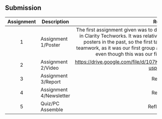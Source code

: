 ## Submission
| Assignment | Description  | Reflection |
| :-----: |  ------ | :-----: | 
| 1 | Assignment 1/Poster | The first assignment given was to design a poster about a virtual industrial talk in Clarity Techworks. It was relatively easy for me since I've finished a lot of posters in the past, so the first task is straightforward in general. For our teamwork, as it was our first group assignment, we managed to work as a unit, even though this was our first time being together as a group.  | 
| 2 | Assignment 2/Video |https://drive.google.com/file/d/107KGWfxdE1pOuQZz7EijTUsEjs5Tp1Zc/view?usp=drive_link| 
| 3 | Assignment 3/Report | Reflection 3 | 
| 4 | Assignment 4/Newsletter | Reflection 4 |
| 5 | Quiz/PC Assemble | Reflection Quiz |
